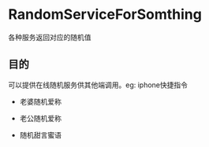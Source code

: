 # RandomServiceForSomthing
各种服务返回对应的随机值

## 目的
可以提供在线随机服务供其他端调用。eg: iphone快捷指令

* 老婆随机爱称

* 老公随机爱称

* 随机甜言蜜语